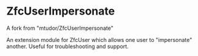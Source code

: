 ZfcUserImpersonate
==================

A fork from "mtudor/ZfcUserImpersonate"

An extension module for ZfcUser which allows one user to "impersonate" another. Useful for troubleshooting and support.
